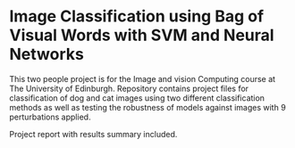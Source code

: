 # Image Classification using Bag of Visual Words with SVM and Neural Networks

This two people project is for the Image and vision Computing course at The University of Edinburgh. Repository contains project files for classification of dog and cat images using two different classification methods as well as testing the robustness of models against images with 9 perturbations applied.

Project report with results summary included.
